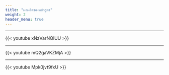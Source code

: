 ```yaml
---
title: "ผลผลิตของหลักสูตร"
weight: 2
header_menu: true
---
```




---


{{< youtube xNzVarNQIUU >}}

---

{{< youtube mQ2gaVKZMjA >}}

---

{{< youtube Mpk0jvt9fxU >}}

